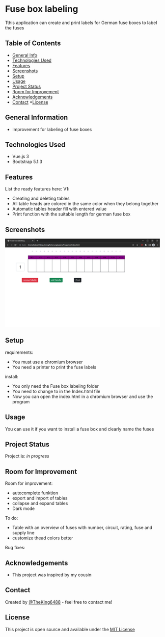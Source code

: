 # Fuse box labeling
Tthis application can create and print labels for German fuse boxes to label the fuses


## Table of Contents
* [General Info](#general-information)
* [Technologies Used](#technologies-used)
* [Features](#features)
* [Screenshots](#screenshots)
* [Setup](#setup)
* [Usage](#usage)
* [Project Status](#project-status)
* [Room for Improvement](#room-for-improvement)
* [Acknowledgements](#acknowledgements)
* [Contact](#contact)
*[License](#license)


## General Information
- Improvement for labeling of fuse boxes


## Technologies Used
- Vue.js 3
- Bootstrap 5.1.3


## Features
List the ready features here:
V1:
- Creating and deleting tables
- All table heads are colored in the same color when they belong together
- Automatic tables header fill with entered value
- Print function with the suitable length for german fuse box


## Screenshots
![Example screenshot](./img/programm.png)



## Setup
requirements:
- You must use a chromium browser
- You need a printer to print the fuse labels

install:
- You only need the Fuse box labeling folder
- You need to change <script src="src/Vue/vue.js" defer></script> to <script src="src/Vue/vue.prod.js" defer></script> in the Index.html file
- Now you can open the index.html in a chromium browser and use the program


## Usage
You can use it if you want to install a fuse box and clearly name the fuses


## Project Status
Project is: _in progress_


## Room for Improvement
Room for improvement:
- autocomplete funktion
- export and import of tables
- collapse and expand tables
- Dark mode

To do:
- Table with an overview of fuses with number, circuit, rating, fuse and supply line
- customize thead colors better

Bug fixes:



## Acknowledgements
- This project was inspired by my cousin


## Contact
Created by [@TheKing6488](https://www.discordapp.com/users/270594690313748480) - feel free to contact me!


## License
This project is open source and available under the [MIT License](./LICENSE)

